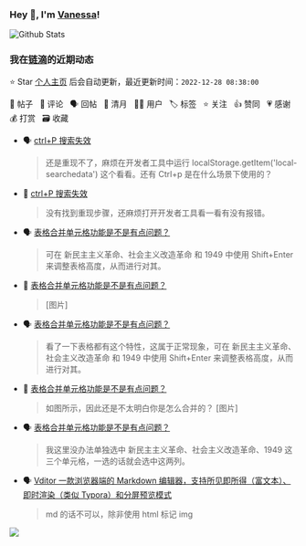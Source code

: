 ### Hey 👋, I'm [Vanessa](http://vanessa.b3log.org/)!

![Github Stats](https://github-readme-stats.vercel.app/api?username=Vanessa219&show_icons=true)

<!--events start -->

### 我在[链滴](https://ld246.com)的近期动态

⭐️ Star [个人主页](https://github.com/Vanessa219/Vanessa219) 后会自动更新，最近更新时间：`2022-12-28 08:38:00`

📝 帖子 &nbsp; 💬 评论 &nbsp; 🗣 回帖 &nbsp; 🌙 清月 &nbsp; 👨‍💻 用户 &nbsp; 🏷️ 标签 &nbsp; ⭐️ 关注 &nbsp; 👍 赞同 &nbsp; 💗 感谢 &nbsp; 💰 打赏 &nbsp; 🗃 收藏

* 🗣 [ctrl+P 搜索失效](https://ld246.com/article/1671503347587/comment/1671613035873#comments)

  > 还是重现不了，麻烦在开发者工具中运行 localStorage.getItem('local-searchedata') 这个看看。还有 Ctrl+p 是在什么场景下使用的？
* 💬 [ctrl+P 搜索失效](https://ld246.com/article/1671503347587/comment/1671537471694#comments)

  > 没有找到重现步骤，还麻烦打开开发者工具看一看有没有报错。
* 🗣 [表格合并单元格功能是不是有点问题？](https://ld246.com/article/1670058423507/comment/1671451272014#comments)

  > 可在 新民主主义革命、社会主义改造革命 和 1949 中使用 Shift+Enter 来调整表格高度，从而进行对其。
* 💬 [表格合并单元格功能是不是有点问题？](https://ld246.com/article/1670058423507/comment/1671179553827#comments)

  > [图片]
* 🗣 [表格合并单元格功能是不是有点问题？](https://ld246.com/article/1670058423507/comment/1671117488330#comments)

  > 看了一下表格都有这个特性，这属于正常现象，可在 新民主主义革命、社会主义改造革命 和 1949 中使用 Shift+Enter 来调整表格高度，从而进行对其。
* 💬 [表格合并单元格功能是不是有点问题？](https://ld246.com/article/1670058423507/comment/1671071145984#comments)

  > 如图所示，因此还是不太明白你是怎么合并的？ [图片]
* 🗣 [表格合并单元格功能是不是有点问题？](https://ld246.com/article/1670058423507/comment/1671003980138#comments)

  > 我这里没办法单独选中 新民主主义革命、社会主义改造革命、1949 这三个单元格，一选的话就会选中这两列。
* 🗣 [Vditor 一款浏览器端的 Markdown 编辑器，支持所见即所得（富文本）、即时渲染（类似 Typora）和分屏预览模式](https://ld246.com/article/1549638745630/comment/1671069266404#comments)

  > md 的话不可以，除非使用 html 标记 img


<!--events end -->

<a title="Hits" target="_blank" href="https://github.com/Vanessa219/Vanessa219"><img src="https://hits.b3log.org/Vanessa219/Vanessa219.svg"></a>
